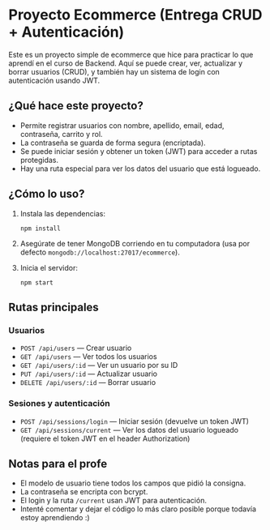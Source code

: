 # Proyecto Ecommerce (Entrega CRUD + Autenticación)

Este es un proyecto simple de ecommerce que hice para practicar lo que aprendí en el curso de Backend. Aquí se puede crear, ver, actualizar y borrar usuarios (CRUD), y también hay un sistema de login con autenticación usando JWT.

## ¿Qué hace este proyecto?
- Permite registrar usuarios con nombre, apellido, email, edad, contraseña, carrito y rol.
- La contraseña se guarda de forma segura (encriptada).
- Se puede iniciar sesión y obtener un token (JWT) para acceder a rutas protegidas.
- Hay una ruta especial para ver los datos del usuario que está logueado.

## ¿Cómo lo uso?

1. Instala las dependencias:
   ```
   npm install
   ```

2. Asegúrate de tener MongoDB corriendo en tu computadora (usa por defecto `mongodb://localhost:27017/ecommerce`).

3. Inicia el servidor:
   ```
   npm start
   ```

## Rutas principales

### Usuarios
- `POST /api/users` — Crear usuario
- `GET /api/users` — Ver todos los usuarios
- `GET /api/users/:id` — Ver un usuario por su ID
- `PUT /api/users/:id` — Actualizar usuario
- `DELETE /api/users/:id` — Borrar usuario

### Sesiones y autenticación
- `POST /api/sessions/login` — Iniciar sesión (devuelve un token JWT)
- `GET /api/sessions/current` — Ver los datos del usuario logueado (requiere el token JWT en el header Authorization)

## Notas para el profe
- El modelo de usuario tiene todos los campos que pidió la consigna.
- La contraseña se encripta con bcrypt.
- El login y la ruta `/current` usan JWT para autenticación.
- Intenté comentar y dejar el código lo más claro posible porque todavía estoy aprendiendo :) 